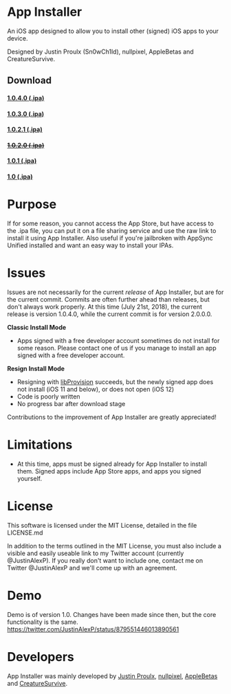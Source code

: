 # App Installer
An iOS app designed to allow you to install other (signed) iOS apps to your device.

Designed by Justin Proulx (Sn0wCh1ld), nullpixel, AppleBetas and CreatureSurvive.

<h2>Download</h2>
<h4><a href="https://github.com/Sn0wCh1ld/App-Installer/releases/download/1.0.4.0/App.Installer.ipa">1.0.4.0 (.ipa)</a></h4>
<h4><a href="https://github.com/Sn0wCh1ld/App-Installer/releases/download/1.0.3.0/App.Installer.ipa">1.0.3.0 (.ipa)</a></h4>
<h4><a href="https://github.com/Sn0wCh1ld/App-Installer/releases/download/1.0.2.1/App.Installer.ipa">1.0.2.1 (.ipa)</a></h4>
<strike><h4><a href="https://github.com/Sn0wCh1ld/App-Installer/releases/download/1.0.2.0/App.Installer.ipa">1.0.2.0 (.ipa)</a></h4></strike>
<h4><a href="https://github.com/Sn0wCh1ld/App-Installer/releases/download/1.0.1/App.Installer.ipa">1.0.1 (.ipa)</a></h4>
<h4><a href="https://github.com/Sn0wCh1ld/App-Installer/releases/download/1.0/App.Installer.ipa">1.0 (.ipa)</a></h4>

# Purpose
If for some reason, you cannot access the App Store, but have access to the .ipa file, you can put it on a file sharing service and use the raw link to install it using App Installer. Also useful if you're jailbroken with AppSync Unified installed and want an easy way to install your IPAs.

# Issues
Issues are not necessarily for the current *release* of App Installer, but are for the current commit. Commits are often further ahead than releases, but don't always work properly. At this time (July 21st, 2018), the current release is version 1.0.4.0, while the current commit is for version 2.0.0.0.

**Classic Install Mode**
- Apps signed with a free developer account sometimes do not install for some reason. Please contact one of us if you manage to install an app signed with a free developer account.

**Resign Install Mode**
- Resigning with [libProvision](https://github.com/Matchstic/Extender-Installer/tree/new-backend/Shared/libProvision) succeeds, but the newly signed app does not install (iOS 11 and below), or does not open (iOS 12)
- Code is poorly written
- No progress bar after download stage

Contributions to the improvement of App Installer are greatly appreciated!

# Limitations
- At this time, apps must be signed already for App Installer to install them. Signed apps include App Store apps, and apps you signed yourself.

# License
This software is licensed under the MIT License, detailed in the file LICENSE.md

In addition to the terms outlined in the MIT License, you must also include a visible and easily useable link to my Twitter account (currently @JustinAlexP). If you really don't want to include one, contact me on Twitter @JustinAlexP and we'll come up with an agreement.

# Demo
Demo is of version 1.0. Changes have been made since then, but the core functionality is the same.
https://twitter.com/JustinAlexP/status/879551446013890561

# Developers
App Installer was mainly developed by [Justin Proulx](https://www.twitter.com/JustinAlexP), [nullpixel](https://twitter.com/nullriver), [AppleBetas](https://twitter.com/AppleBetasDev) and [CreatureSurvive](https://www.twitter.com/CreatureSurvive).
